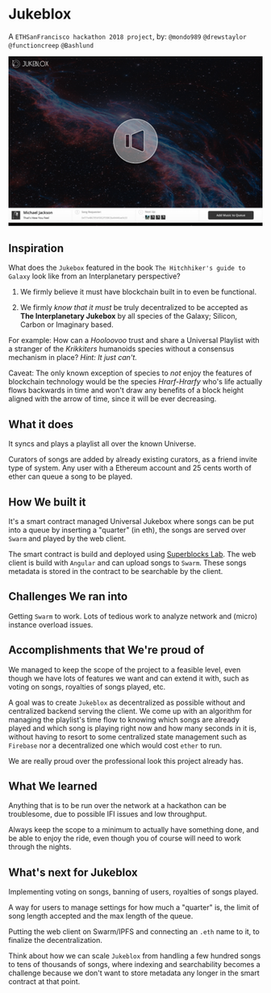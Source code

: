 # Jukeblox
A `ETHSanFrancisco hackathon 2018 project`, by:
`@mondo989`
`@drewstaylor`
`@functioncreep`
`@Bashlund`

![alt text](https://raw.githubusercontent.com/drewstaylor/jukeblox/master/screenshot.png)

## Inspiration
What does the `Jukebox` featured in the book `The Hitchhiker's guide to Galaxy` look like from an Interplanetary perspective?

1. We firmly believe it must have blockchain built in to even be functional.

2. We firmly *know that it must* be truly decentralized to be accepted as **The Interplanetary Jukebox** by all species of the Galaxy; Silicon, Carbon or Imaginary based.

For example: How can a *Hooloovoo* trust and share a Universal Playlist with a stranger of the *Krikkiters* humanoids species without a consensus mechanism in place?
*Hint: It just can't.*

Caveat: The only known exception of species to *not* enjoy the features of blockchain technology would be the species *Hrarf-Hrarfy* who's life actually flows backwards in time and won't draw any benefits of a block height aligned with the arrow of time, since it will be ever decreasing.

## What it does
It syncs and plays a playlist all over the known Universe.

Curators of songs are added by already existing curators, as a friend invite type of system. Any user with a Ethereum account and 25 cents worth of ether can queue a song to be played.

## How We built it
It's a smart contract managed Universal Jukebox where songs can be put into a queue by inserting a "quarter" (in eth), the songs are served over `Swarm` and played by the web client.

The smart contract is build and deployed using [Superblocks Lab](https://lab.superblocks.com). The web client is build with `Angular` and can upload songs to `Swarm`. These songs metadata is stored in the contract to be searchable by the client.

## Challenges We ran into
Getting `Swarm` to work. Lots of tedious work to analyze network and (micro) instance overload issues.

## Accomplishments that We're proud of
We managed to keep the scope of the project to a feasible level, even though we have lots of features we want and can extend it with, such as voting on songs, royalties of songs played, etc.

A goal was to create `Jukeblox` as decentralized as possible without and centralized backend serving the client. We come up with an algorithm for managing the playlist's time flow to knowing which songs are already played and which song is playing right now and how many seconds in it is, without having to resort to some centralized state management such as `Firebase` nor a decentralized one which would cost `ether` to run.

We are really proud over the professional look this project already has. 

## What We learned
Anything that is to be run over the network at a hackathon can be troublesome, due to possible IFI issues and low throughput.

Always keep the scope to a minimum to actually have something done, and be able to enjoy the ride, even though you of course will need to work through the nights.

## What's next for Jukeblox
Implementing voting on songs, banning of users, royalties of songs played.

A way for users to manage settings for how much a "quarter" is, the limit of song length accepted and the max length of the queue.

Putting the web client on Swarm/IPFS and connecting an `.eth` name to it, to finalize the decentralization.

Think about how we can scale `Jukeblox` from handling a few hundred songs to tens of thousands of songs, where indexing and searchability becomes a challenge because we don't want to store metadata any longer in the smart contract at that point.
